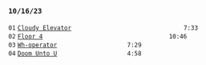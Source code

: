 ### `10/16/23`
`01` [`Cloudy Elevator`](cloudy-elevator.mp3)                `7:33`  
`02` [`Floor 4`](floor-4.mp3)                  `10:46`  
`03` [`Wh-operator`](wh-operator.mp3)          `7:29`  
`04` [`Doom Unto U`](doom-unto-u.mp3)          `4:58`